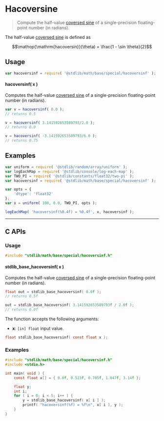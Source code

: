 <!--

@license Apache-2.0

Copyright (c) 2025 The Stdlib Authors.

Licensed under the Apache License, Version 2.0 (the "License");
you may not use this file except in compliance with the License.
You may obtain a copy of the License at

   http://www.apache.org/licenses/LICENSE-2.0

Unless required by applicable law or agreed to in writing, software
distributed under the License is distributed on an "AS IS" BASIS,
WITHOUT WARRANTIES OR CONDITIONS OF ANY KIND, either express or implied.
See the License for the specific language governing permissions and
limitations under the License.

-->

# Hacoversine

> Compute the half-value [coversed sine][coversed-sine] of a single-precision floating-point number (in radians).

<section class="intro">

The half-value [coversed sine][coversed-sine] is defined as

<!-- <equation class="equation" label="eq:hacoversine" align="center" raw="\operatorname{hacoversin}(\theta) = \frac{1 - \sin \theta}{2}" alt="Half-value coversed sine."> -->

```math
\mathop{\mathrm{hacoversin}}(\theta) = \frac{1 - \sin \theta}{2}
```

<!-- </equation> -->

</section>

<!-- /.intro -->

<section class="usage">

## Usage

```javascript
var hacoversinf = require( '@stdlib/math/base/special/hacoversinf' );
```

#### hacoversinf( x )

Computes the half-value [coversed sine][coversed-sine] of a single-precision floating-point number (in radians).

```javascript
var v = hacoversinf( 0.0 );
// returns 0.5

v = hacoversinf( 3.141592653589793/2.0 );
// returns 0.0

v = hacoversinf( -3.141592653589793/6.0 );
// returns 0.75
```

</section>

<!-- /.usage -->

<section class="examples">

## Examples

<!-- eslint no-undef: "error" -->

```javascript
var uniform = require( '@stdlib/random/array/uniform' );
var logEachMap = require( '@stdlib/console/log-each-map' );
var TWO_PI = require( '@stdlib/constants/float32/two-pi' );
var hacoversinf = require( '@stdlib/math/base/special/hacoversinf' );

var opts = {
    'dtype': 'float32'
};
var x = uniform( 100, 0.0, TWO_PI, opts );

logEachMap( 'hacoversinf(%0.4f) = %0.4f', x, hacoversinf );
```

</section>

<!-- /.examples -->

<!-- C interface documentation. -->

* * *

<section class="c">

## C APIs

<!-- Section to include introductory text. Make sure to keep an empty line after the intro `section` element and another before the `/section` close. -->

<section class="intro">

</section>

<!-- /.intro -->

<!-- C usage documentation. -->

<section class="usage">

### Usage

```c
#include "stdlib/math/base/special/hacoversinf.h"
```

#### stdlib_base_hacoversinf( x )

Computes the half-value [coversed sine][coversed-sine] of a single-precision floating-point number (in radians).

```c
float out = stdlib_base_hacoversinf( 0.0f );
// returns 0.5f

out = stdlib_base_hacoversinf( 3.141592653589793f / 2.0f );
// returns 0.0f
```

The function accepts the following arguments:

-   **x**: `[in] float` input value.

```c
float stdlib_base_hacoversinf( const float x );
```

</section>

<!-- /.usage -->

<!-- C API usage notes. Make sure to keep an empty line after the `section` element and another before the `/section` close. -->

<section class="notes">

</section>

<!-- /.notes -->

<!-- C API usage examples. -->

<section class="examples">

### Examples

```c
#include "stdlib/math/base/special/hacoversinf.h"
#include <stdio.h>

int main( void ) {
    const float x[] = { 0.0f, 0.523f, 0.785f, 1.047f, 3.14f };

    float y;
    int i;
    for ( i = 0; i < 5; i++ ) {
        y = stdlib_base_hacoversinf( x[ i ] );
        printf( "hacoversinf(%f) = %f\n", x[ i ], y );
    }
}
```

</section>

<!-- /.examples -->

</section>

<!-- /.c -->

<!-- Section for related `stdlib` packages. Do not manually edit this section, as it is automatically populated. -->

<section class="related">

</section>

<!-- /.related -->

<!-- Section for all links. Make sure to keep an empty line after the `section` element and another before the `/section` close. -->

<section class="links">

[coversed-sine]: https://en.wikipedia.org/wiki/Versine

<!-- <related-links> -->

<!-- </related-links> -->

</section>

<!-- /.links -->
